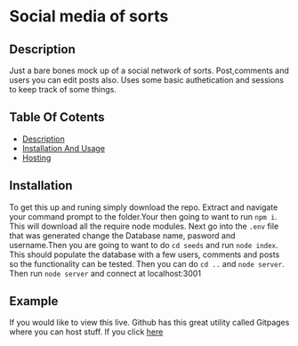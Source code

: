# Social media of sorts

## Description

Just a bare bones mock up of a social network of sorts. Post,comments and users you can edit posts also. Uses some basic authetication and sessions to keep track of some things.


## Table Of Cotents

- [Description](#description)
- [Installation And Usage](#installation)
- [Hosting](#host)

## Installation
To get this up and runing simply download the repo. Extract and navigate your command prompt to the folder.Your then going to want to run `npm i`. This will download all the require node modules.
Next go into the `.env` file that was generated change the Database name, pasword and username.Then you are going to want to do `cd seeds` and run `node index`. This should populate the database with a few users, comments and posts so the functionality can be tested.
Then you can do `cd ..` and `node server`. Then run `node server` and connect at localhost:3001



## Example

If you would like to view this live. Github has this great utility called Gitpages where you can host stuff.
If you click [here](https://github.com/Hahkeye/techno-blog)